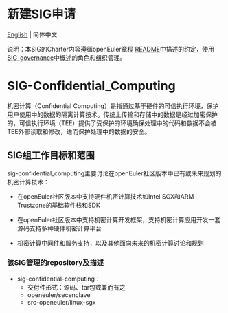 # 新建SIG申请
[English](./sig-confidential-computing.md) | 简体中文


说明：本SIG的Charter内容遵循openEuler章程 [README](/zh/governance/README.md)中描述的约定，使用[SIG-governance](/zh/technical-committee/governance/SIG-governance.md)中概述的角色和组织管理。

# SIG-Confidential_Computing
机密计算（Confidential Computing）是指通过基于硬件的可信执行环境，保护用户使用中的数据的隔离计算技术。传统上传输和存储中的数据是经过加密保护的，可信执行环境（TEE）提供了受保护的环境确保处理中的代码和数据不会被TEE外部读取和修改，进而保护处理中的数据的安全。


## SIG组工作目标和范围

sig-confidential_computing主要讨论在openEuler社区版本中已有或未来规划的机密计算技术：

- 在openEuler社区版本中支持硬件机密计算技术如Intel SGX和ARM Trustzone的基础软件栈和SDK

- 在openEuler社区版本中支持机密计算开发框架，支持机密计算应用开发一套源码支持多种硬件机密计算平台

- 机密计算中间件和服务支持，以及其他面向未来的机密计算讨论和规划



 ### 该SIG管理的repository及描述

- sig-confidential-computing：
  - 交付件形式：源码、tar包或兼而有之
  - openeuler/secenclave
  - src-openeuler/linux-sgx
